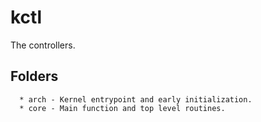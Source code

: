 # kctl

  The controllers.

## Folders

```
  * arch - Kernel entrypoint and early initialization.
  * core - Main function and top level routines.
```

